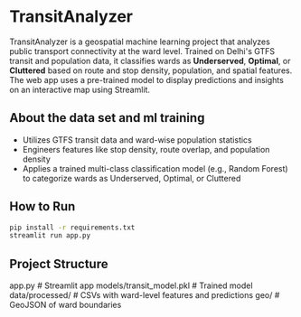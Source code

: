 # TransitAnalyzer

TransitAnalyzer is a geospatial machine learning project that analyzes public transport connectivity at the ward level. Trained on Delhi's GTFS transit and population data, it classifies wards as **Underserved**, **Optimal**, or **Cluttered** based on route and stop density, population, and spatial features. The web app uses a pre-trained model to display predictions and insights on an interactive map using Streamlit.
## About the data set and ml training
- Utilizes GTFS transit data and ward-wise population statistics
- Engineers features like stop density, route overlap, and population density
- Applies a trained multi-class classification model (e.g., Random Forest) to categorize wards as Underserved, Optimal, or Cluttered


## How to Run
```bash
pip install -r requirements.txt
streamlit run app.py
```
## Project Structure
app.py                    # Streamlit app
models/transit_model.pkl # Trained model
data/processed/           # CSVs with ward-level features and predictions
geo/                      # GeoJSON of ward boundaries
